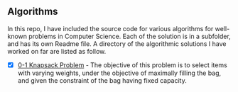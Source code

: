 ## Algorithms

In this repo, I have included the source code for various algorithms for well-known problems in Computer Science. Each of the solution is in a subfolder,
and has its own Readme file. A directory of the algorithmic solutions I have worked on far are listed as follow.

- [x] [0-1 Knapsack Problem](https://github.com/JalalQ/Algorithms/tree/main/knapsack) - The objective of this problem is to select items with varying weights, 
under the objective of maximally filling the bag, and given the constraint of the bag having fixed capacity.
